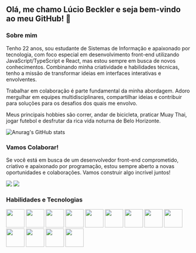 ## Olá, me chamo Lúcio Beckler e seja bem-vindo ao meu GitHub! 👋

### Sobre mim
Tenho 22 anos, sou estudante de Sistemas de Informação e apaixonado por tecnologia, com foco especial em desenvolvimento front-end utilizando JavaScript/TypeScript e React, mas estou sempre em busca de novos conhecimentos. Combinando minha criatividade e habilidades técnicas, tenho a missão de transformar ideias em interfaces interativas e envolventes. 

Trabalhar em colaboração é parte fundamental da minha abordagem. Adoro mergulhar em equipes multidisciplinares, compartilhar ideias e contribuir para soluções para os desafios dos quais me envolvo.

Meus principais hobbies são correr, andar de bicicleta, praticar Muay Thai, jogar futebol e desfrutar da rica vida noturna de Belo Horizonte. 

![Anurag's GitHub stats](https://github-readme-stats.vercel.app/api?username=luciobeckler&show_icons=true&theme=radical)

### Vamos Colaborar!
Se você está em busca de um desenvolvedor front-end comprometido, criativo e apaixonado por programação, estou sempre aberto a novas oportunidades e colaborações. Vamos construir algo incrível juntos!

<a href = "mailto:luciobecklerp@gmail.com"><img loading="lazy" src="https://img.shields.io/badge/Gmail-D14836?style=for-the-badge&logo=gmail&logoColor=white" target="_blank"></a>
<a href="https://www.linkedin.com/in/l%C3%BAcio-beckler-0827181a0/" target="_blank"><img loading="lazy" src="https://img.shields.io/badge/-LinkedIn-%230077B5?style=for-the-badge&logo=linkedin&logoColor=white" target="_blank"></a> 

### Habilidades e Tecnologias
<img src="https://cdn.jsdelivr.net/gh/devicons/devicon/icons/javascript/javascript-original.svg" width="50" height="50" /> <img src="https://cdn.jsdelivr.net/gh/devicons/devicon/icons/typescript/typescript-original.svg" width="50" height="50" /> <img src="https://cdn.jsdelivr.net/gh/devicons/devicon/icons/react/react-original-wordmark.svg" width="50" height="50" /> 
<img src="https://cdn.jsdelivr.net/gh/devicons/devicon/icons/ionic/ionic-original-wordmark.svg" width="50" height="50" />
<img src="https://cdn.jsdelivr.net/gh/devicons/devicon/icons/angularjs/angularjs-original.svg" width="50" height="50" />
<img src="https://cdn.jsdelivr.net/gh/devicons/devicon/icons/html5/html5-original.svg" width="50" height="50" /> <img src="https://cdn.jsdelivr.net/gh/devicons/devicon/icons/css3/css3-original.svg" width="50" height="50" /> <img src="https://cdn.jsdelivr.net/gh/devicons/devicon/icons/sass/sass-original.svg" width="50" height="50" />
 <img src="https://cdn.jsdelivr.net/gh/devicons/devicon/icons/tailwindcss/tailwindcss-plain.svg" width="50" height="50" /> <img src="https://cdn.jsdelivr.net/gh/devicons/devicon/icons/figma/figma-original.svg" width="50" height="50" /> <img src="https://cdn.jsdelivr.net/gh/devicons/devicon/icons/git/git-original.svg" width="50" height="50" /> <img src="https://cdn.jsdelivr.net/gh/devicons/devicon/icons/python/python-original.svg" width="50" height="50" /> <img src="https://cdn.jsdelivr.net/gh/devicons/devicon/icons/java/java-original.svg" width="50" height="50" />



